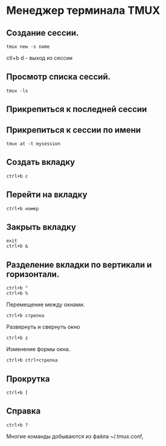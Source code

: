 # Менеджер терминала TMUX

## Создание сессии.

    tmux new -s name


ctl+b d - выход из сессии

## Просмотр списка сессий.

    tmux -ls
    
## Прикрепиться к последней сессии    
    
## Прикрепиться к сессии по имени

    tmux at -t mysession
    
## Создать вкладку

    ctrl+b c
    
## Перейти на вкладку 

    ctrl+b номер
    
## Закрыть вкладку 

    exit
    ctrl+b &
    
## Разделение вкладки по вертикали и горизонтали.

    ctrl+b "
    ctrl+b %
    
Перемещение между окнами.

    ctrl+b стрелка
    
Развернуть и свернуть окно

    ctrl+b z
    
Изменение формы окна.

    ctrl+b ctrl+стрелка
    
## Прокрутка

    ctrl+b [


## Справка 

    ctrl+b ?
    
    
Многие команды добываются из файла ~/.tmux.conf,

    

    
    
